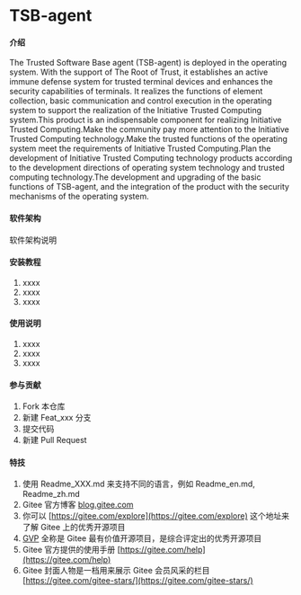 # TSB-agent

#### 介绍
The Trusted Software Base agent (TSB-agent) is deployed in the operating system. With the support of The Root of Trust, it establishes an active immune defense system for trusted terminal devices and enhances the security capabilities of terminals. It realizes the functions of element collection, basic communication and control execution in the operating system to support the realization of the Initiative Trusted Computing system.This product is an indispensable component for realizing Initiative Trusted Computing.Make the community pay more attention to the Initiative Trusted Computing technology.Make the trusted functions of the operating system meet the requirements of Initiative Trusted Computing.Plan the development of Initiative Trusted Computing technology products according to the development directions of operating system technology and trusted computing technology.The development and upgrading of the basic functions of TSB-agent, and the integration of the product with the security mechanisms of the operating system.

#### 软件架构
软件架构说明


#### 安装教程

1.  xxxx
2.  xxxx
3.  xxxx

#### 使用说明

1.  xxxx
2.  xxxx
3.  xxxx

#### 参与贡献

1.  Fork 本仓库
2.  新建 Feat_xxx 分支
3.  提交代码
4.  新建 Pull Request


#### 特技

1.  使用 Readme\_XXX.md 来支持不同的语言，例如 Readme\_en.md, Readme\_zh.md
2.  Gitee 官方博客 [blog.gitee.com](https://blog.gitee.com)
3.  你可以 [https://gitee.com/explore](https://gitee.com/explore) 这个地址来了解 Gitee 上的优秀开源项目
4.  [GVP](https://gitee.com/gvp) 全称是 Gitee 最有价值开源项目，是综合评定出的优秀开源项目
5.  Gitee 官方提供的使用手册 [https://gitee.com/help](https://gitee.com/help)
6.  Gitee 封面人物是一档用来展示 Gitee 会员风采的栏目 [https://gitee.com/gitee-stars/](https://gitee.com/gitee-stars/)
